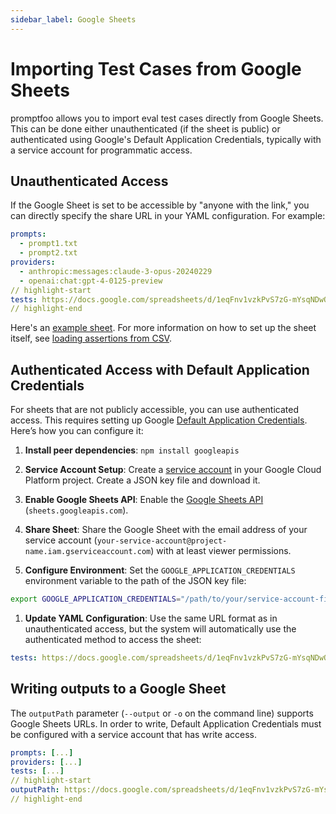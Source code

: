 ```yaml
---
sidebar_label: Google Sheets
---
```


# Importing Test Cases from Google Sheets

promptfoo allows you to import eval test cases directly from Google Sheets. This can be done either unauthenticated (if the sheet is public) or authenticated using Google's Default Application Credentials, typically with a service account for programmatic access.

## Unauthenticated Access

If the Google Sheet is set to be accessible by "anyone with the link," you can directly specify the share URL in your YAML configuration. For example:

```yaml
prompts:
  - prompt1.txt
  - prompt2.txt
providers:
  - anthropic:messages:claude-3-opus-20240229
  - openai:chat:gpt-4-0125-preview
// highlight-start
tests: https://docs.google.com/spreadsheets/d/1eqFnv1vzkPvS7zG-mYsqNDwOzvSaiIAsKB3zKg9H18c/edit?usp=sharing
// highlight-end
```

Here's an [example sheet](https://docs.google.com/spreadsheets/d/1eqFnv1vzkPvS7zG-mYsqNDwOzvSaiIAsKB3zKg9H18c/edit#gid=0). For more information on how to set up the sheet itself, see [loading assertions from CSV](/docs/configuration/expected-outputs/#load-assertions-from-csv).

## Authenticated Access with Default Application Credentials

For sheets that are not publicly accessible, you can use authenticated access. This requires setting up Google [Default Application Credentials](https://cloud.google.com/docs/authentication/application-default-credentials). Here’s how you can configure it:

1. **Install peer dependencies**: `npm install googleapis`

1. **Service Account Setup**: Create a [service account](https://console.cloud.google.com/iam-admin/serviceaccounts) in your Google Cloud Platform project. Create a JSON key file and download it.

1. **Enable Google Sheets API**: Enable the [Google Sheets API](https://console.cloud.google.com/apis/library/sheets.googleapis.com) (`sheets.googleapis.com`).

1. **Share Sheet**: Share the Google Sheet with the email address of your service account (`your-service-account@project-name.iam.gserviceaccount.com`) with at least viewer permissions.

1. **Configure Environment**: Set the `GOOGLE_APPLICATION_CREDENTIALS` environment variable to the path of the JSON key file:

```sh
export GOOGLE_APPLICATION_CREDENTIALS="/path/to/your/service-account-file.json"
```

1. **Update YAML Configuration**: Use the same URL format as in unauthenticated access, but the system will automatically use the authenticated method to access the sheet:

```yaml
tests: https://docs.google.com/spreadsheets/d/1eqFnv1vzkPvS7zG-mYsqNDwOzvSaiIAsKB3zKg9H18c/edit?usp=sharing
```

## Writing outputs to a Google Sheet

The `outputPath` parameter (`--output` or `-o` on the command line) supports Google Sheets URLs. In order to write, Default Application Credentials must be configured with a service account that has write access.

```yaml
prompts: [...]
providers: [...]
tests: [...]
// highlight-start
outputPath: https://docs.google.com/spreadsheets/d/1eqFnv1vzkPvS7zG-mYsqNDwOzvSaiIAsKB3zKg9H18c/edit?usp=sharing
// highlight-end
```
